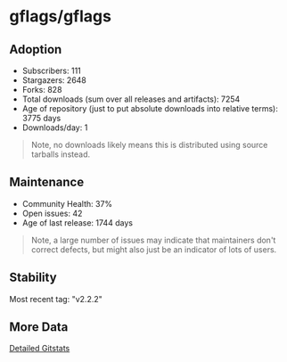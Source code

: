 # gflags/gflags

## Adoption

- Subscribers: 111
- Stargazers: 2648
- Forks: 828
- Total downloads (sum over all releases and artifacts): 7254
- Age of repository (just to put absolute downloads into relative terms): 3775 days
- Downloads/day: 1

> Note, no downloads likely means this is distributed using source tarballs instead.

## Maintenance

- Community Health: 37%
- Open issues: 42
- Age of last release: 1744 days

> Note, a large number of issues may indicate that maintainers don't correct defects, but might also
> just be an indicator of lots of users.

## Stability

Most recent tag: "v2.2.2"

## More Data

[Detailed Gitstats](/bazel-catalog/gitstats/gflags/gflags)

